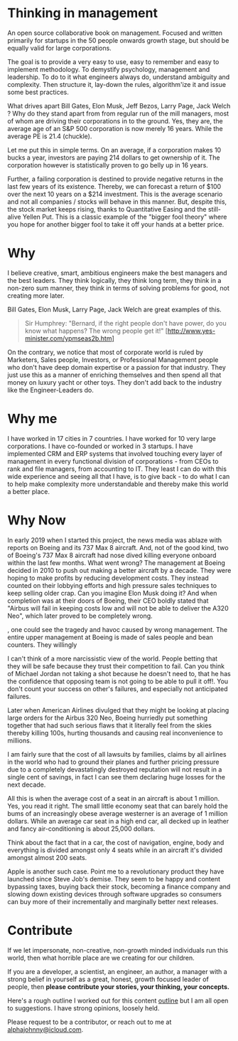 # Thinking in management
An open source collaborative book on management. Focused and written primarily for startups in the 50 people onwards growth stage, but should be equally valid for large corporations.

The goal is to provide a very easy to use, easy to remember and easy to implement methodology.  To demystify psychology, management and leadership. To do to it what engineers always do, understand ambiguity and complexity. Then structure it, lay-down the rules, algorithm'ize it and issue some best practices.

What drives apart Bill Gates, Elon Musk, Jeff Bezos, Larry Page, Jack Welch ? Why do they stand apart from from regular run of the mill managers, most of whom are driving their corporations in to the ground. Yes, they are, the average age of an S&P 500 corporation is now merely 16 years. While the average PE is 21.4 (chuckle).

Let me put this in simple terms. On an average, if a corporation makes 10 bucks a year, investors are paying 214 dollars to get ownership of it. The corporation however is statistically proven to go belly up in 16 years.

Further, a failing corporation is destined to provide negative returns in the last few years of its existence. Thereby, we can forecast a return of $100 over the next 10 years on a $214 investment. This is the average scenario and not all companies / stocks will behave in this manner. But, despite this, the stock market keeps rising, thanks to Quantitative Easing and the still-alive Yellen Put. This is a classic example of the "bigger fool theory" where you hope for another bigger fool to take it off your hands at a better price.

# Why
I believe creative, smart, ambitious engineers make the best managers and the best leaders. They think logically, they think long term, they think in a non-zero sum manner, they think in terms of solving problems for good, not creating more later.

Bill Gates, Elon Musk, Larry Page, Jack Welch are great examples of this.

>Sir Humphrey: "Bernard, if the right people don't have power, do you know what happens? The wrong people get it!" [http://www.yes-minister.com/ypmseas2b.htm]

On the contrary, we notice that most of corporate world is ruled by Marketers, Sales people, Investors, or Professional Management people who don't have deep domain expertise or a passion for that industry. They just use this as a manner of enriching themselves and then spend all that money on luxury yacht or other toys. They don't add back to the industry like the Engineer-Leaders do.

# Why me
I have worked in 17 cities in 7 countries. I have worked for 10 very large corporations. I have co-founded or worked in 3 startups. I have implemented CRM and ERP systems that involved touching every layer of management in every functional division of corporations - from CEOs to rank and file managers, from accounting to IT.  They least I can do with this wide experience and seeing all that I have, is to give back - to do what I can to help make complexity more understandable and thereby make this world a better place.

# Why Now
In early 2019 when I started this project, the news media was ablaze with reports on Boeing and its 737 Max 8 aircraft. And, not of the good kind, two of Boeing's 737 Max 8 aircraft had nose dived killing everyone onboard within the last few months. What went wrong? The management at Boeing decided in 2010 to push out making a better aircraft by a decade. They were hoping to make profits by reducing development costs. They instead counted on their lobbying efforts and high pressure sales techniques to keep selling older crap. Can you imagine Elon Musk doing it? And when completion was at their doors of Boeing, their CEO boldly stated that "Airbus will fail in keeping costs low and will not be able to deliver the A320 Neo", which later proved to be completely wrong.

, one could see the tragedy and havoc caused by wrong management. The entire upper management at Boeing is made of sales people and bean counters. They willingly

I can't think of a more narcissistic view of the world. People betting that they will be safe because they trust their competition to fail. Can you think of Michael Jordan not taking a shot because he doesn't need to, that he has the confidence that opposing team is not going to be able to pull it off!. You don't count your success on other's failures, and especially not anticipated failures.

Later when American Airlines divulged that they might be looking at placing large orders for the Airbus 320 Neo, Boeing hurriedly put something together that had such serious flaws that it literally feel from the skies thereby killing 100s, hurting thousands and causing real inconvenience to millions.

I am fairly sure that the cost of all lawsuits by families, claims by all airlines in the world who had to ground their planes and further pricing pressure due to a completely devastatingly destroyed reputation will not result in a single cent of savings, in fact I can see them declaring huge losses for the next decade.

All this is when the average cost of a seat in an aircraft is about 1 million.  Yes, you read it right. The small little economy seat that can barely hold the bums of an increasingly obese average westerner is an average of 1 million dollars. While an average car seat in a high end car, all decked up in leather and fancy air-conditioning is about 25,000 dollars.

Think about the fact that in a car, the cost of navigation, engine, body and everything is divided amongst only 4 seats while in an aircraft it's divided amongst almost 200 seats.

Apple is another such case. Point me to a revolutionary product they have launched since Steve Job's demise. They seem to be happy and content bypassing taxes, buying back their stock, becoming a finance company and slowing down existing devices through software upgrades so consumers can buy more of their incrementally and marginally better next releases.

# Contribute
If we let impersonate, non-creative, non-growth minded individuals run this world, then what horrible place are we creating for our children.

If you are a developer, a scientist, an engineer, an author, a manager with a strong belief in yourself as a great, honest, growth focused leader of people, then **please contribute your stories, your thinking, your concepts.**

Here's a rough outline I worked out for this content [outline](https://github.com/alphaJohnny/thinking-in-management/blob/master/manuscript/_outline.md) but I am all open to suggestions. I have strong opinions, loosely held.

Please request to be a contributor, or reach out to me at alphajohnny@icloud.com.

